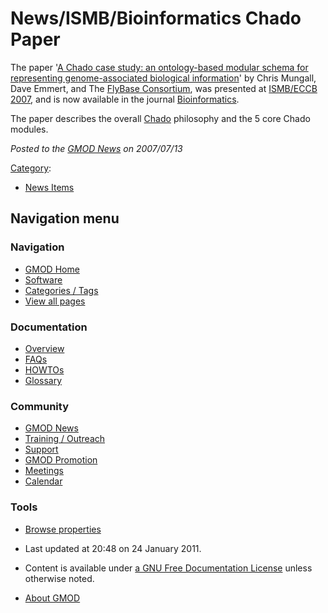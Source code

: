 



<span id="top"></span>




# <span dir="auto">News/ISMB/Bioinformatics Chado Paper</span>









The paper '<a
href="http://bioinformatics.oxfordjournals.org/cgi/content/full/23/13/i337"
class="external text" rel="nofollow">A Chado case study: an
ontology-based modular schema for representing genome-associated
biological information</a>' by Chris Mungall, Dave Emmert, and The
<a href="http://flybase.org/static_pages/docs/consortium.html"
class="external text" rel="nofollow">FlyBase Consortium</a>, was
presented at
<a href="http://www.iscb.org/ismbeccb2007/" class="external text"
rel="nofollow">ISMB/ECCB 2007</a>, and is now available in the journal
<a href="http://bioinformatics.oxfordjournals.org/"
class="external text" rel="nofollow">Bioinformatics</a>.

The paper describes the overall
<a href="../../Chado" class="mw-redirect" title="Chado">Chado</a>
philosophy and the 5 core Chado modules.

  



*Posted to the [GMOD News](../../GMOD_News "GMOD News") on 2007/07/13*






[Category](../../Special%3ACategories "Special%3ACategories"):

- [News Items](../../Category%3ANews_Items "Category%3ANews Items")






## Navigation menu







<a href="../../Main_Page"
style="background-image: url(../../../images/GMOD-cogs.png);"
title="Visit the main page"></a>


### Navigation



- <span id="n-GMOD-Home">[GMOD Home](../../Main_Page)</span>
- <span id="n-Software">[Software](../../GMOD_Components)</span>
- <span id="n-Categories-.2F-Tags">[Categories /
  Tags](../../Categories)</span>
- <span id="n-View-all-pages">[View all
  pages](../../Special:AllPages)</span>




### Documentation



- <span id="n-Overview">[Overview](../../Overview)</span>
- <span id="n-FAQs">[FAQs](../../Category%3AFAQ)</span>
- <span id="n-HOWTOs">[HOWTOs](../../Category%3AHOWTO)</span>
- <span id="n-Glossary">[Glossary](../../Glossary)</span>




### Community



- <span id="n-GMOD-News">[GMOD News](../../GMOD_News)</span>
- <span id="n-Training-.2F-Outreach">[Training /
  Outreach](../../Training_and_Outreach)</span>
- <span id="n-Support">[Support](../../Support)</span>
- <span id="n-GMOD-Promotion">[GMOD
  Promotion](../../GMOD_Promotion)</span>
- <span id="n-Meetings">[Meetings](../../Meetings)</span>
- <span id="n-Calendar">[Calendar](../../Calendar)</span>




### Tools

- <span id="t-smwbrowselink"><a href="../../Special%3ABrowse/News-2FISMB-2FBioinformatics_Chado_Paper"
  rel="smw-browse">Browse properties</a></span>



- <span id="footer-info-lastmod">Last updated at 20:48 on 24 January
  2011.</span>
<!-- - <span id="footer-info-viewcount">6,160 page views.</span> -->
- <span id="footer-info-copyright">Content is available under
  <a href="http://www.gnu.org/licenses/fdl-1.3.html" class="external"
  rel="nofollow">a GNU Free Documentation License</a> unless otherwise
  noted.</span>

<!-- -->

- <span id="footer-places-about">[About
  GMOD](../../GMOD%3AAbout "GMOD%3AAbout")</span>

<!-- -->




